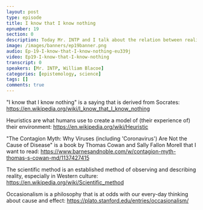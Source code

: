```yaml
---
layout: post
type: episode
title: I know that I know nothing
epnumber: 19
section: 0
description: Today Mr. INTP and I talk about the relation between reality and our capacity to grasp it, how our knowledge of the world is based on the scientific method, and how common it is for you and me to base our entire thinking and decision-making on theories that may be internally consistent but are not provably true; they have merely not been falsified... yet.
image: /images/banners/ep19banner.png
audio: Ep-19-I-know-that-I-know-nothing-eu339j
video: Ep19-I-know-that-I-know-nothing
transcript: 0
speakers: [Mr. INTP, William Blacoe]
categories: [epistemology, science]
tags: []
comments: true
---
```

"I know that I know nothing" is a saying that is derived from Socrates:
<a href="https://en.wikipedia.org/wiki/I_know_that_I_know_nothing">https://en.wikipedia.org/wiki/I_know_that_I_know_nothing</a>

Heuristics are what humans use to create a model of (their experience of) their environment:
<a href="https://en.wikipedia.org/wiki/Heuristic">https://en.wikipedia.org/wiki/Heuristic</a>

"The Contagion Myth: Why Viruses (including 'Coronavirus') Are Not the Cause of Disease"
is a book by Thomas Cowan and Sally Fallon Morell that I want to read:
<a href="https://www.barnesandnoble.com/w/contagion-myth-thomas-s-cowan-md/1137427415">https://www.barnesandnoble.com/w/contagion-myth-thomas-s-cowan-md/1137427415</a>

The scientific method is an established method of observing and describing reality, especially in Western culture:
<a href="https://en.wikipedia.org/wiki/Scientific_method">https://en.wikipedia.org/wiki/Scientific_method</a>

Occasionalism is a philosophy that is at odds with our every-day thinking about cause and effect:
<a href="https://plato.stanford.edu/entries/occasionalism/">https://plato.stanford.edu/entries/occasionalism/</a>